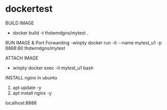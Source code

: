 # dockertest
BUILD IMAGE
- docker build -t thdwmdgns/mytest .

RUN IMAGE & Port Forwarding
-winpty docker run -it --name mytest_u1 -p 8888:80 thdwmdgns/mytest



ATTACH IMAGE
- winpty docker exec -it mytest_u1 bash

INSTALL nginx in ubuntu 
1. apt update -y 
2. apt install nginx -y

localhost:8888 

